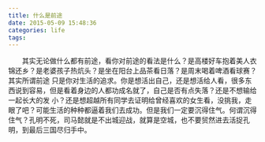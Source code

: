```yaml
---
title: 什么是前途
date: 2015-05-09 15:48:36
categories: life
tags:
---
```


&emsp;&emsp;其实无论做什么都有前途，看你对前途的看法是什么？是高楼好车抱着美人衣锦还乡？是老婆孩子热炕头？是坐在阳台上品茶看日落？是周末喝着啤酒看球赛？其实所谓前途 只是你对生活的追求。你是想活出自己，还是想活给人看，很多东西说到容易，但是看着身边的人都功成名就了，自己是否有点失落？还是不想输给一起长大的发 小？还是想超越所有同学去证明给曾经喜欢的女生看，没挑我，走眼了吧？可能生活的种种都逼着我们去成功。但是我们一定要沉得住气。何谓沉得住气？孔明不死，司马懿就是不出城迎战，就算是空城，也不要贸然进去活捉孔明，到最后三国尽归手中。
